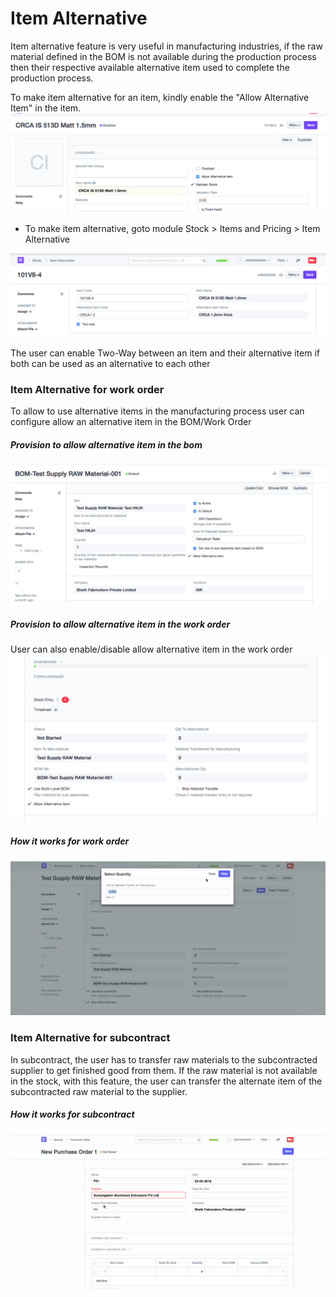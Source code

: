 <!-- add-breadcrumbs -->
# Item Alternative

Item alternative feature is very useful in manufacturing industries, if the raw material defined in the BOM is not available during the production process then their respective available alternative item used to complete the production process.

To make item alternative for an item, kindly enable the "Allow Alternative Item" in the item.
<img class="screenshot" alt="Item" src="./assets/allow-alternative-item.png">

* To make item alternative, goto module Stock > Items and Pricing > Item Alternative
<img class="screenshot" alt="Item Alternative" src="./assets/item-alternative.png">

The user can enable Two-Way between an item and their alternative item if both can be used as an alternative to each other


### Item Alternative for work order

To allow to use alternative items in the manufacturing process user can configure allow an alternative item in the BOM/Work Order

##### Provision to allow alternative item in the bom
<img class="screenshot" alt="Item" src="./assets/allow-alternative-item-bom.png">

##### Provision to allow alternative item in the work order
User can also enable/disable allow alternative item in the work order
<img class="screenshot" alt="Item" src="./assets/allow-alternative-item-wo.png">

##### How it works for work order
<img class="screenshot" alt="Item" src="./assets/work_order_item_alternative.gif">

### Item Alternative for subcontract
In subcontract, the user has to transfer raw materials to the subcontracted supplier to get finished good from them. If the raw material is not available in the stock, with this feature, the user can transfer the alternate item of the subcontracted raw material to the supplier.

##### How it works for subcontract
<img class="screenshot" alt="Item" src="./assets/purchase_order_item_alternative.gif">
